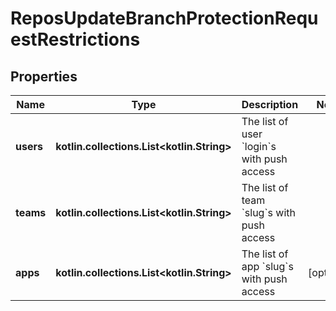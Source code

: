 
# ReposUpdateBranchProtectionRequestRestrictions

## Properties
Name | Type | Description | Notes
------------ | ------------- | ------------- | -------------
**users** | **kotlin.collections.List&lt;kotlin.String&gt;** | The list of user &#x60;login&#x60;s with push access | 
**teams** | **kotlin.collections.List&lt;kotlin.String&gt;** | The list of team &#x60;slug&#x60;s with push access | 
**apps** | **kotlin.collections.List&lt;kotlin.String&gt;** | The list of app &#x60;slug&#x60;s with push access |  [optional]



